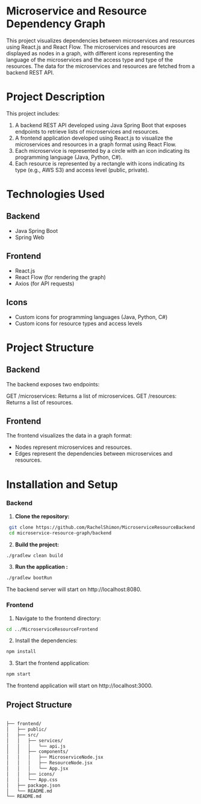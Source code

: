 # Microservice and Resource Dependency Graph
This project visualizes dependencies between microservices and resources using React.js and React Flow. The microservices and resources are displayed as nodes in a graph, with different icons representing the language of the microservices and the access type and type of the resources. The data for the microservices and resources are fetched from a backend REST API.

# Project Description
This project includes:

1. A backend REST API developed using Java Spring Boot that exposes endpoints to retrieve lists of microservices and resources.
2. A frontend application developed using React.js to visualize the microservices and resources in a graph format using React Flow.
3. Each microservice is represented by a circle with an icon indicating its programming language (Java, Python, C#).
4. Each resource is represented by a rectangle with icons indicating its type (e.g., AWS S3) and access level (public, private).
# Technologies Used
## Backend
- Java Spring Boot
- Spring Web

## Frontend
- React.js
- React Flow (for rendering the graph)
- Axios (for API requests)
## Icons
- Custom icons for programming languages (Java, Python, C#)
- Custom icons for resource types and access levels
# Project Structure
## Backend
The backend exposes two endpoints:

GET /microservices: Returns a list of microservices.
GET /resources: Returns a list of resources.
## Frontend
The frontend visualizes the data in a graph format:

- Nodes represent microservices and resources.
- Edges represent the dependencies between microservices and resources.
# Installation and Setup
### Backend

1. **Clone the repository:**
  ```sh
   git clone https://github.com/RachelShimon/MicroserviceResourceBackend.git
   cd microservice-resource-graph/backend
   ```
   
2. **Build the project:**

 ```sh
./gradlew clean build
```
3. **Run the application :**


 ```sh
./gradlew bootRun
```
The backend server will start on http://localhost:8080.

### Frontend
1. Navigate to the frontend directory:

```sh
cd ../MicroserviceResourceFrontend

```
2. Install the dependencies:

```sh
npm install
```
3. Start the frontend application:

 ```sh
 npm start
 ```
The frontend application will start on http://localhost:3000.


 ## Project Structure

```sh

├── frontend/
│   ├── public/
│   ├── src/
│   │   ├── services/
│   │   │   └── api.js
│   │   ├── components/
│   │   │   ├── MicroserviceNode.jsx
│   │   │   ├── ResourceNode.jsx
│   │   │   └── App.jsx
│   │   ├── icons/
│   │   └── App.css
│   ├── package.json
│   └── README.md
└── README.md
```

